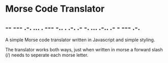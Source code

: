 # Morse Code Translator
## -- --- .-. ... . --- -.. . .-. .- -. ... .-.. .- - --- .-.

A simple Morse code translator written in Javascript and simple styling.

The translator works both ways, just when written in morse a forward slash (/) needs to seperate each morse letter.
